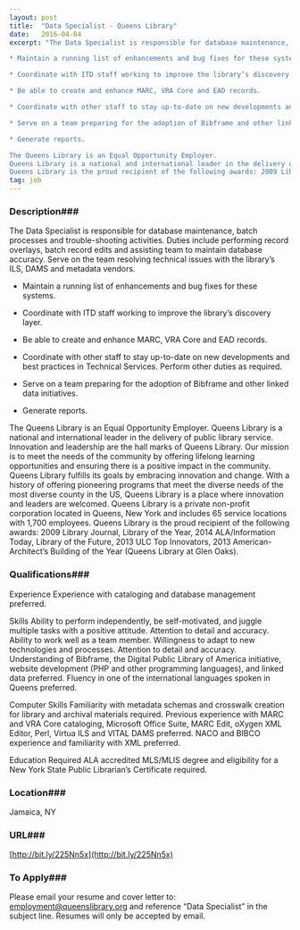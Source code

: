 ```yaml
---
layout: post
title:  "Data Specialist - Queens Library"
date:   2016-04-04
excerpt: "The Data Specialist is responsible for database maintenance, batch processes and trouble-shooting activities. Duties include performing record overlays, batch record edits and assisting team to maintain database accuracy. Serve on the team resolving technical issues with the library’s ILS, DAMS and metadata vendors. 

* Maintain a running list of enhancements and bug fixes for these systems.

* Coordinate with ITD staff working to improve the library’s discovery layer.

* Be able to create and enhance MARC, VRA Core and EAD records.

* Coordinate with other staff to stay up-to-date on new developments and best practices in Technical Services. Perform other duties as required.

* Serve on a team preparing for the adoption of Bibframe and other linked data initiatives.

* Generate reports.

The Queens Library is an Equal Opportunity Employer.
Queens Library is a national and international leader in the delivery of public library service. Innovation and leadership are the hall marks of Queens Library. Our mission is to meet the needs of the community by offering lifelong learning opportunities and ensuring there is a positive impact in the community. Queens Library fulfills its goals by embracing innovation and change. With a history of offering pioneering programs that meet the diverse needs of the most diverse county in the US, Queens Library is a place where innovation and leaders are welcomed.   Queens Library is a private non-profit corporation located in Queens, New York and includes 65 service locations with 1,700 employees.
Queens Library is the proud recipient of the following awards: 2009 Library Journal, Library of the Year, 2014 ALA/Information Today, Library of the Future, 2013 ULC Top Innovators, 2013 American-Architect’s Building of the Year (Queens Library at Glen Oaks)."
tag: job
---
```


### Description###

The Data Specialist is responsible for database maintenance, batch processes and trouble-shooting activities. Duties include performing record overlays, batch record edits and assisting team to maintain database accuracy. Serve on the team resolving technical issues with the library’s ILS, DAMS and metadata vendors. 

* Maintain a running list of enhancements and bug fixes for these systems.

* Coordinate with ITD staff working to improve the library’s discovery layer.

* Be able to create and enhance MARC, VRA Core and EAD records.

* Coordinate with other staff to stay up-to-date on new developments and best practices in Technical Services. Perform other duties as required.

* Serve on a team preparing for the adoption of Bibframe and other linked data initiatives.

* Generate reports.

The Queens Library is an Equal Opportunity Employer.
Queens Library is a national and international leader in the delivery of public library service. Innovation and leadership are the hall marks of Queens Library. Our mission is to meet the needs of the community by offering lifelong learning opportunities and ensuring there is a positive impact in the community. Queens Library fulfills its goals by embracing innovation and change. With a history of offering pioneering programs that meet the diverse needs of the most diverse county in the US, Queens Library is a place where innovation and leaders are welcomed.   Queens Library is a private non-profit corporation located in Queens, New York and includes 65 service locations with 1,700 employees.
Queens Library is the proud recipient of the following awards: 2009 Library Journal, Library of the Year, 2014 ALA/Information Today, Library of the Future, 2013 ULC Top Innovators, 2013 American-Architect’s Building of the Year (Queens Library at Glen Oaks).




### Qualifications###

Experience
Experience with cataloging and database management preferred.

Skills
Ability to perform independently, be self-motivated, and juggle multiple tasks with a positive attitude. Attention to detail and accuracy. Ability to work well as a team member. Willingness to adapt to new technologies and processes. 
Attention to detail and accuracy. Understanding of Bibframe, the Digital Public Library of America initiative, website development (PHP and other programming languages), and linked data preferred. Fluency in one of the international languages spoken in Queens preferred.

Computer Skills
Familiarity with metadata schemas and crosswalk creation for library and archival materials required. Previous experience with MARC and VRA Core cataloging, Microsoft Office Suite, MARC Edit, oXygen XML Editor, Perl, Virtua ILS and VITAL DAMS preferred. NACO and BIBCO experience and familiarity with XML preferred.

Education Required
ALA accredited MLS/MLIS degree and eligibility for a New York State Public Librarian’s Certificate required.




### Location###

Jamaica, NY


### URL###

 [http://bit.ly/225Nn5x](http://bit.ly/225Nn5x)

### To Apply###

Please email your resume and cover letter to: employment@queenslibrary.org and reference “Data Specialist” in the subject line. Resumes will only be accepted by email.





